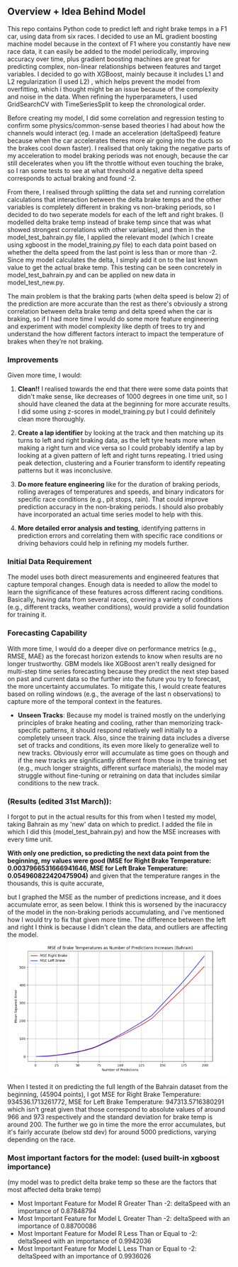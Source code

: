 ## Overview + Idea Behind Model

This repo contains Python code to predict left and right brake temps in a F1 car, using data from six races. I decided to use an ML gradient boosting machine model because in the context of F1 where you constantly have new race data, it can easily be added to the model periodically, improving accuracy over time, plus gradient boosting machines are great for predicting complex, non-linear relationships between features and target variables. I decided to go with XGBoost, mainly because it includes L1 and L2 regularization (I used L2) , which helps prevent the model from overfitting, which i thought might be an issue because of the complexity and noise in the data. When refining the hyperparameters, I used GridSearchCV with TimeSeriesSplit to keep the chronological order.

Before creating my model, I did some correlation and regression testing to confirm some physics/common-sense based theories I had about how the channels would interact (eg. I made an acceleration (deltaSpeed) feature because when the car accelerates theres more air going into the ducts so the brakes cool down faster). I realised that only taking the negative parts of my acceleration to model braking periods was not enough, because the car still decelerates when you lift the throttle without even touching the brake, so I ran some tests to see at what threshold a negative delta speed corresponds to actual braking and found -2.

From there, I realised through splitting the data set and running correlation calculations that interaction between the delta brake temps and the other variables is completely different in braking vs non-braking periods, so I decided to do two seperate models for each of the left and right brakes. (I modelled delta brake temp instead of brake temp since that was what showed strongest correlations with other variables), and then in the model_test_bahrain.py file, I applied the relevant model (which I create using xgboost in the model_training.py file) to each data point based on whether the delta speed from the last point is less than or more than -2. Since my model calculates the delta, I simply add it on to the last known value to get the actual brake temp. This testing can be seen concretely in model_test_bahrain.py and can be applied on new data in model_test_new.py.

The main problem is that the braking parts (when delta speed is below 2) of the prediction are more accurate than the rest as there's obviously a strong correlation between delta brake temp and delta speed when the car is braking, so if I had more time I would do some more feature engineering and experiment with model complexity like depth of trees to try and understand the how different factors interact to impact the temperature of brakes when they’re not braking. 


### Improvements

Given more time, I would:

1. **Clean!!** I realised towards the end that there were some data points that didn't make sense, like decreases of 1000 degrees in one time unit, so I should have cleaned the data at the beginning for more accurate results. I did some using z-scores in model_training.py but I could definitely clean more thoroughly.


2. **Create a lap identifier** by looking at the track and then matching up its turns to left and right braking data, as the left tyre heats more when making a right turn and vice versa so I could probably identify a lap by looking at a given pattern of left and right turns repeating. I tried using peak detection, clustering and a Fourier transform to identify repeating patterns but it was inconclusive.


3. **Do more feature engineering** like for the duration of braking periods, rolling averages of temperatures and speeds, and binary indicators for specific race conditions (e.g., pit stops, rain). That could improve prediction accuracy in the non-braking periods. I should also probably have incorporated an actual time series model to help with this.


4. **More detailed error analysis and testing**, identifying patterns in prediction errors and correlating them with specific race conditions or driving behaviors could help in refining my models further.

### Initial Data Requirement

The model uses both direct measurements and engineered features that capture temporal changes. Enough data is needed to allow the model to learn the significance of these features across different racing conditions. Basically, having data from several races, covering a variety of conditions (e.g., different tracks, weather conditions), would provide a solid foundation for training it.

### Forecasting Capability

With more time, I would do a deeper dive on performance metrics (e.g., RMSE, MAE) as the forecast horizon extends to know when results are no longer trustworthy. GBM models like XGBoost aren't really designed for multi-step time series forecasting because they predict the next step based on past and current data so the further into the future you try to forecast, the more uncertainty accumulates. To mitigate this, I would create features based on rolling windows (e.g., the average of the last n observations) to capture more of the temporal context in the features.

- **Unseen Tracks**: Because my model is trained mostly on the underlying principles of brake heating and cooling, rather than memorizing track-specific patterns, it should respond relatively well initially to a completely unseen track. Also, since the training data includes a diverse set of tracks and conditions, its even more likely to generalize well to new tracks. Obviously error will accumulate as time goes on though and if the new tracks are significantly different from those in the training set (e.g., much longer straights, different surface materials), the model may struggle without fine-tuning or retraining on data that includes similar conditions to the new track.

### (Results (edited 31st March)):
I forgot to put in the actual results for this from when I tested my model, taking Bahrain as my 'new' data on which to predict. I added the file in which I did this (model_test_bahrain.py) and how the MSE increases with every time unit. 

**With only one prediction, so predicting the next data point from the beginning, my values were good (MSE for Right Brake Temperature: 0.0037966531666941646, MSE for Left Brake Temperature: 0.054960822420475904)** and given that the temperature ranges in the thousands, this is quite accurate, 

but I graphed the MSE as the number of predictions increase, and it does accumulate error, as seen below. I think this is worsened by the inacuraccy of the model in the non-braking periods accumulating, and i've mentioned how I would try to fix that given more time.
The difference between the left and right I think is because I didn't clean the data, and outliers are affecting the model.
![mse_plot.png](mse_plot.png)

When I tested it on predicting the full length of the Bahrain dataset from the beginning, (45904 points), I got MSE for Right Brake Temperature: 934536.1713261772, MSE for Left Brake Temperature: 947313.5716380291 which isn't great given that those correspond to absolute values of around 966 and 973 respectively and the standard deviation for brake temp is around 200. The further we go in time the more the error accumulates, but it's fairly accurate (below std dev) for around 5000 predictions, varying depending on the race.


### Most important factors for the model: (used built-in xgboost importance)

(my model was to predict delta brake temp so these are the factors that most affected delta brake temp)

* Most Important Feature for Model R Greater Than -2: deltaSpeed with an importance of 0.87848794
* Most Important Feature for Model L Greater Than -2: deltaSpeed with an importance of 0.88700086
* Most Important Feature for Model R Less Than or Equal to -2: deltaSpeed with an importance of 0.9942036
* Most Important Feature for Model L Less Than or Equal to -2: deltaSpeed with an importance of 0.9936026

